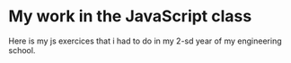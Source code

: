 # My work in the JavaScript class
Here is my js exercices that i had to do in my 2-sd year of my engineering school.
